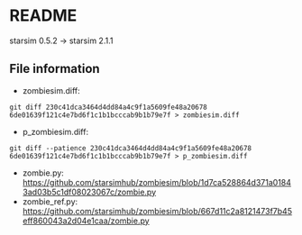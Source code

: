 # README

starsim 0.5.2 -> starsim 2.1.1

## File information
- zombiesim.diff: 
```
git diff 230c41dca3464d4dd84a4c9f1a5609fe48a20678 6de01639f121c4e7bd6f1c1b1bcccab9b1b79e7f > zombiesim.diff
```
- p_zombiesim.diff:
```
git diff --patience 230c41dca3464d4dd84a4c9f1a5609fe48a20678 6de01639f121c4e7bd6f1c1b1bcccab9b1b79e7f > p_zombiesim.diff
```
- zombie.py: https://github.com/starsimhub/zombiesim/blob/1d7ca528864d371a01843ad03b5c1df08023067c/zombie.py
- zombie_ref.py: https://github.com/starsimhub/zombiesim/blob/667d11c2a8121473f7b45eff860043a2d04e1caa/zombie.py